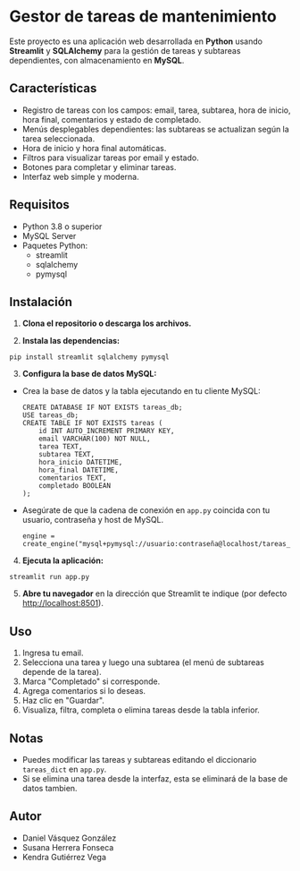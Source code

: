 # Gestor de tareas de mantenimiento

Este proyecto es una aplicación web desarrollada en **Python** usando **Streamlit** y **SQLAlchemy** para la gestión de tareas y subtareas dependientes, con almacenamiento en **MySQL**.

## Características

- Registro de tareas con los campos: email, tarea, subtarea, hora de inicio, hora final, comentarios y estado de completado.
- Menús desplegables dependientes: las subtareas se actualizan según la tarea seleccionada.
- Hora de inicio y hora final automáticas.
- Filtros para visualizar tareas por email y estado.
- Botones para completar y eliminar tareas.
- Interfaz web simple y moderna.

## Requisitos

- Python 3.8 o superior
- MySQL Server
- Paquetes Python:
  - streamlit
  - sqlalchemy
  - pymysql

## Instalación

1. **Clona el repositorio o descarga los archivos.**

2. **Instala las dependencias:**
```
pip install streamlit sqlalchemy pymysql
```

3. **Configura la base de datos MySQL:**

- Crea la base de datos y la tabla ejecutando en tu cliente MySQL:
  ```
  CREATE DATABASE IF NOT EXISTS tareas_db;
  USE tareas_db;
  CREATE TABLE IF NOT EXISTS tareas (
      id INT AUTO_INCREMENT PRIMARY KEY,
      email VARCHAR(100) NOT NULL,
      tarea TEXT,
      subtarea TEXT,
      hora_inicio DATETIME,
      hora_final DATETIME,
      comentarios TEXT,
      completado BOOLEAN
  );
  ```

- Asegúrate de que la cadena de conexión en `app.py` coincida con tu usuario, contraseña y host de MySQL.
  ```
  engine = create_engine("mysql+pymysql://usuario:contraseña@localhost/tareas_db")
  ```

4. **Ejecuta la aplicación:**
```
streamlit run app.py
```

5. **Abre tu navegador** en la dirección que Streamlit te indique (por defecto [http://localhost:8501](http://localhost:8501)).

## Uso

1. Ingresa tu email.
2. Selecciona una tarea y luego una subtarea (el menú de subtareas depende de la tarea).
3. Marca "Completado" si corresponde.
4. Agrega comentarios si lo deseas.
5. Haz clic en "Guardar".
6. Visualiza, filtra, completa o elimina tareas desde la tabla inferior.

## Notas

- Puedes modificar las tareas y subtareas editando el diccionario `tareas_dict` en `app.py`.
- Si se elimina una tarea desde la interfaz, esta se eliminará de la base de datos tambien.

## Autor
- Daniel Vásquez González
- Susana Herrera Fonseca
- Kendra Gutiérrez Vega

